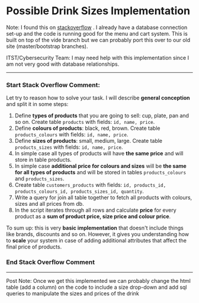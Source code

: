 # Possible Drink Sizes Implementation

Note: I found this on [stackoverflow](https://stackoverflow.com/questions/39311174/storing-combinations-of-item-properties-in-database) . I already have a database connection set-up and the code is running good for the menu and cart system. This is built on top of the vide branch but we can probably port this over to our old site (master/bootstrap branches).

ITST/Cybersecurity Team: I may need help with this implementation since I am not very good with database relationships.

---
### Start Stack Overflow Comment:

Let try to reason how to solve your task. I will describe  **general conception**  and split it in some steps:

1.  Define  **types of products**  that you are going to sell: cup, plate, pan and so on. Create table  `products`  with fields:  `id, name, price`.
2.  Define  **colours of products**: black, red, brown. Create table  `products_colours`  with fields:  `id, name, price`.
3.  Define  **sizes of products**: small, medium, large. Create table  `products_sizes`  with fields:  `id, name, price`.
4.  In simple case all types of products will have  **the same price**  and will store in table products.
5.  In simple case  **additional price for colours and sizes**  will be  **the same for all types of products**  and will be stored in tables  `products_colours`  and  `products_sizes`.
6.  Create table  `customers_products`  with fields:  `id, products_id, products_colours_id, products_sizes_id, quantity`.
7.  Write a query for join all table together to fetch all products with colours, sizes and all prices from db.
8.  In the script iterates through all rows and calculate  **price**  for every product as a  **sum of product price, size price and colour price**.

To sum up: this is very  **basic implementation**  that doesn't include things like brands, discounts and so on. However, it gives you understanding how to  **scale**  your system in case of adding additional attributes that affect the final price of products.

### End Stack Overflow Comment
---
Post Note: Once we get this implemented we can probably change the html table (add a column) on the code to include a size drop-down and add sql queries to manipulate the sizes and prices of the drink

